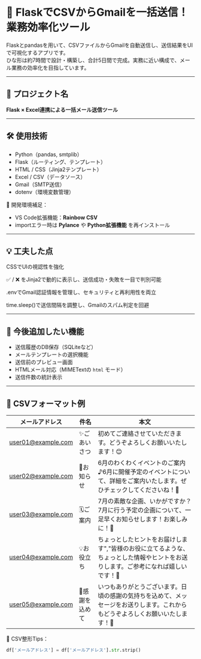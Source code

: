 # 📧 FlaskでCSVからGmailを一括送信！業務効率化ツール

Flaskとpandasを用いて、CSVファイルからGmailを自動送信し、送信結果をUIで可視化するアプリです。  
ひな形は約7時間で設計・構築し、合計5日間で完成。実務に近い構成で、メール業務の効率化を目指しています。

---

## 📌 プロジェクト名

**Flask × Excel連携による一括メール送信ツール**

---

## 🛠 使用技術

- Python（pandas, smtplib）
- Flask（ルーティング、テンプレート）
- HTML / CSS（Jinja2テンプレート）
- Excel / CSV（データソース）
- Gmail（SMTP送信）
- dotenv（環境変数管理）

🧩 開発環境補足：
- VS Code拡張機能：**Rainbow CSV**
- importエラー時は **Pylance** や **Python拡張機能** を再インストール

---

## 💡 工夫した点
CSSでUIの視認性を強化

✅ / ❌ をJinja2で動的に表示し、送信成功・失敗を一目で判別可能

.envでGmail認証情報を管理し、セキュリティと再利用性を両立

time.sleep()で送信間隔を調整し、Gmailのスパム判定を回避

---

## 🔧 今後追加したい機能

- 送信履歴のDB保存（SQLiteなど）
- メールテンプレートの選択機能
- 送信前のプレビュー画面
- HTMLメール対応（MIMETextの `html` モード）
- 送信件数の統計表示

---

## 📂 CSVフォーマット例

| メールアドレス             | 件名     | 本文                     |
|---------------------------|----------|--------------------------|
| user01@example.com        | ✨ごあいさつ   | 初めてご連絡させていただきます。どうぞよろしくお願いいたします！😊 |
| user02@example.com        | 📢お知らせ   | 6月のわくわくイベントのご案内♪6月に開催予定のイベントについて、詳細をご案内いたします。ぜひチェックしてくださいね！🌟 |
| user03@example.com        | 🗓️ご案内   | 7月の素敵な企画、いかがですか？7月に行う予定の企画について、一足早くお知らせします！お楽しみに！🌻 |
| user04@example.com        | 💡お役立ち   | ちょっとしたヒントをお届けします","皆様のお役に立てるような、ちょっとした情報やヒントをお送りします。ご参考になれば嬉しいです！🌸 |
| user05@example.com        | 🌟感謝を込めて   | いつもありがとうございます。日頃の感謝の気持ちを込めて、メッセージをお送りします。これからもどうぞよろしくお願いいたします！🙏 |

📌 CSV整形Tips：
```python
df['メールアドレス'] = df['メールアドレス'].str.strip()
